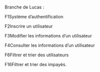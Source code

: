 Branche de Lucas :

F1Système d’authentification

F2Inscrire un utilisateur

F3Modifier les informations d’un utilisateur

F4Consulter les informations d’un utilisateur

F6Filtrer et trier des utilisateurs

F16Filtrer et trier des impayés.